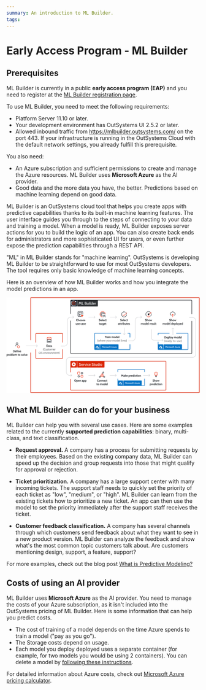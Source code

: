 ```yaml
---
summary: An introduction to ML Builder. 
tags:
---
```


# Early Access Program - ML Builder

<div class="info" markdown="1">

## Prerequisites

ML Builder is currently in a public **early access program (EAP)** and you need to register at the [ML Builder registration page](https://www.outsystems.com/eap-ml-builder/).

To use ML Builder, you need to meet the following requirements:

* Platform Server 11.10 or later.
* Your development environment has OutSystems UI 2.5.2 or later.
* Allowed inbound traffic from https://mlbuilder.outsystems.com/ on the port 443. If your infrastructure is running in the OutSystems Cloud with the default network settings, you already fulfill this prerequisite.

You also need:

* An Azure subscription and sufficient permissions to create and manage the Azure resources. ML Builder uses **Microsoft Azure** as the AI provider.
* Good data and the more data you have, the better. Predictions based on machine learning depend on good data. 


</div>

ML Builder is an OutSystems cloud tool that helps you create apps with predictive capabilities thanks to its built-in machine learning features. The user interface guides you through to the steps of connecting to your data and training a model. When a model is ready, ML Builder exposes server actions for you to build the logic of an app. You can also create back ends for administrators and more sophisticated UI for users, or even further expose the prediction capabilities through a REST API.

"ML" in ML Builder stands for "machine learning". OutSystems is developing ML Builder to be straightforward to use for most OutSystems developers. The tool requires only basic knowledge of machine learning concepts.

Here is an overview of how ML Builder works and how you integrate the model predictions in an app.

![ML Builder overview](images/overview-diag.png?width=900)

## What ML Builder can do for your business

ML Builder can help you with several use cases. Here are some examples related to the currently **supported prediction capabilities**: binary, multi-class, and text classification.

* **Request approval.** A company has a process for submitting requests by their employees. Based on the existing company data, ML Builder can speed up the decision and group requests into those that might qualify for approval or rejection.

* **Ticket prioritization.** A company has a large support center with many incoming tickets. The support staff needs to quickly set the priority of each ticket as "low", "medium", or "high". ML Builder can learn from the existing tickets how to prioritize a new ticket. An app can then use the model to set the priority immediately after the support staff receives the ticket.

* **Customer feedback classification.** A company has several channels through which customers send feedback about what they want to see in a new product version. ML Builder can analyze the feedback and show what's the most common topic customers talk about. Are customers mentioning design, support, a feature, support?

For more examples, check out the blog post [What is Predictive Modeling?](https://www.outsystems.com/blog/posts/predictive-modeling/)

## Costs of using an AI provider

ML Builder uses **Microsoft Azure** as the AI provider. You need to manage the costs of your Azure subscription, as it isn't included into the OutSystems pricing of ML Builder. Here is some information that can help you predict costs.

* The cost of training of a model depends on the time Azure spends to train a model ("pay as you go").
* The Storage costs depend on usage.
* Each model you deploy deployed uses a separate container (for example, for two models you would be using 2 containers). You can delete a model by [following these instructions](https://docs.google.com/document/d/167TZlQ4RIx1-Dm_3GEY9oO_sFQYsSuhHVTQXav73Bko/edit#heading=h.gzg7hefg9yzg).

For detailed information about Azure costs, check out [Microsoft Azure pricing calculator](https://azure.microsoft.com/en-us/pricing/calculator/).